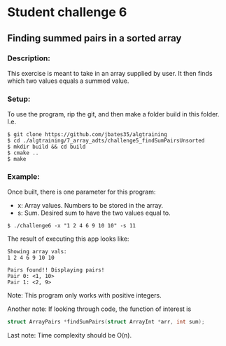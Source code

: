 # Student challenge 6
## Finding summed pairs in a sorted array
### Description:
This exercise is meant to take in an array supplied by user. It then finds which two values equals a summed value.
### Setup: 
To use the program, rip the git, and then make a folder build in this folder. I.e.
```
$ git clone https://github.com/jbates35/algtraining
$ cd ./algtraining/7_array_adts/challenge5_findSumPairsUnsorted
$ mkdir build && cd build
$ cmake ..
$ make
```
### Example:
Once built, there is one parameter for this program:
- x: Array values. Numbers to be stored in the array.
- s: Sum. Desired sum to have the two values equal to.
```
$ ./challenge6 -x "1 2 4 6 9 10 10" -s 11
```
The result of executing this app looks like:

```
Showing array vals:
1 2 4 6 9 10 10 

Pairs found!! Displaying pairs!
Pair 0: <1, 10>
Pair 1: <2, 9>
```

Note: This program only works with positive integers.

Another note: If looking through code, the function of interest is 
```c
struct ArrayPairs *findSumPairs(struct ArrayInt *arr, int sum);
```

Last note: Time complexity should be O(n).